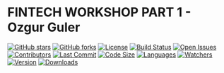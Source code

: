 # FINTECH WORKSHOP PART 1 - Ozgur Guler 
[![GitHub stars](https://img.shields.io/github/stars/ozgurgulerx/htp_fintech_workshop_2502)](https://github.com/ozgurgulerx/htp_fintech_workshop_2502/stargazers)
[![GitHub forks](https://img.shields.io/github/forks/ozgurgulerx/htp_fintech_workshop_2502)](https://github.com/ozgurgulerx/htp_fintech_workshop_2502/network)
[![License](https://img.shields.io/github/license/ozgurgulerx/htp_fintech_workshop_2502)](https://github.com/ozgurgulerx/htp_fintech_workshop_2502/blob/main/LICENSE)
[![Build Status](https://img.shields.io/github/actions/workflow/status/ozgurgulerx/htp_fintech_workshop_2502/your-workflow.yml?branch=main)](https://github.com/ozgurgulerx/htp_fintech_workshop_2502/actions)
[![Open Issues](https://img.shields.io/github/issues/ozgurgulerx/htp_fintech_workshop_2502)](https://github.com/ozgurgulerx/htp_fintech_workshop_2502/issues)
[![Contributors](https://img.shields.io/github/contributors/ozgurgulerx/htp_fintech_workshop_2502)](https://github.com/ozgurgulerx/htp_fintech_workshop_2502/graphs/contributors)
[![Last Commit](https://img.shields.io/github/last-commit/ozgurgulerx/htp_fintech_workshop_2502)](https://github.com/ozgurgulerx/htp_fintech_workshop_2502/commits/main)
[![Code Size](https://img.shields.io/github/languages/code-size/ozgurgulerx/htp_fintech_workshop_2502)](https://github.com/ozgurgulerx/htp_fintech_workshop_2502)
[![Languages](https://img.shields.io/github/languages/top/ozgurgulerx/htp_fintech_workshop_2502)](https://github.com/ozgurgulerx/htp_fintech_workshop_2502)
[![Watchers](https://img.shields.io/github/watchers/ozgurgulerx/htp_fintech_workshop_2502?style=social)](https://github.com/ozgurgulerx/htp_fintech_workshop_2502/watchers)
[![Version](https://img.shields.io/github/v/release/ozgurgulerx/htp_fintech_workshop_2502?include_prereleases)](https://github.com/ozgurgulerx/htp_fintech_workshop_2502/releases)
[![Downloads](https://img.shields.io/github/downloads/ozgurgulerx/htp_fintech_workshop_2502/total)](https://github.com/ozgurgulerx/htp_fintech_workshop_2502/releases)

